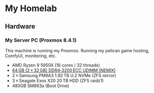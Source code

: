 # My Homelab

## Hardware
### My Server PC (Proxmox 8.4.1)
This machine is running my Proxmox. Running my pelican game hosting, ComfyUI, monitoring, etc.
- AMD Ryzen 9 5950X (16 cores / 32 threads)  
- [64 GB (2 × 32 GB) DDR4‑3200 ECC UDIMM (NEMIX)](https://www.amazon.com/dp/B084D9ZHR5)  
- 2 × Samsung PM9A3 1.92 TB U.2 NVMe (ZFS mirror)  
- 3 × Seagate Exos X20 20 TB HDD (ZFS raidz1)  
- 480GB SM863a (Boot Drive)
